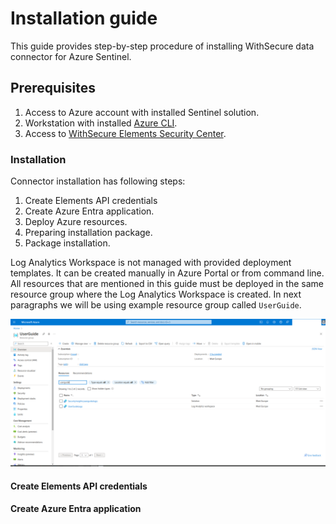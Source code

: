 # Installation guide

This guide provides step-by-step procedure of installing WithSecure data connector for 
Azure Sentinel.

## Prerequisites

1. Access to Azure account with installed Sentinel solution.
2. Workstation with installed [Azure CLI](https://learn.microsoft.com/en-us/cli/azure/).
3. Access to [WithSecure Elements Security Center](https://elements.withsecure.com).

### Installation

Connector installation has following steps:

1. Create Elements API credentials
2. Create Azure Entra application.
3. Deploy Azure resources.
4. Preparing installation package.
5. Package installation.

Log Analytics Workspace is not managed with provided deployment templates. It can be created
manually in Azure Portal or from command line. All resources that are mentioned in this 
guide must be deployed in the same resource group where the Log Analytics Workspace is 
created. In next paragraphs we will be using example resource group called `UserGuide`.

![UserGuide resource group with Log Analytics Workspace and Sentinel solution](images/resource_group_before_ok.png)

#### Create Elements API credentials

#### Create Azure Entra application
